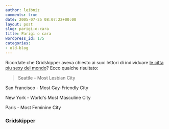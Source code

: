 ```yaml
---
author: leibniz
comments: true
date: 2005-07-25 08:07:22+00:00
layout: post
slug: parigi-o-cara
title: Parigi o cara
wordpress_id: 175
categories:
- old-blog
---
```


Ricordate che Gridskipper aveva chiesto ai suoi lettori di individuare [le citta piu sexy del mondo](http://www.gridskipper.com/travel/seattle/seattle-worlds-most-lesbianfriendly-city-113912.php)? Ecco qualche risultato:

> Seattle - Most Lesbian City  

San Francisco - Most Gay-Friendly City  

New York - World's Most Masculine City  

Paris - Most Feminine City  






### Gridskipper
